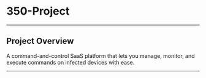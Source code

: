 # 350-Project

---

## Project Overview
A command-and-control SaaS platform that lets you manage, monitor, and execute commands on infected devices with ease.

---
